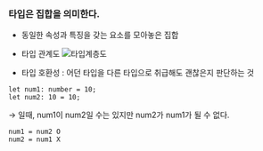 ### 타입은 집합을 의미한다.

- 동일한 속성과 특징을 갖는 요소를 모아놓은 집합
- 타입 관계도
  ![타입계층도](./타입계층도.png)

- 타입 호환성 : 어던 타입을 다른 타입으로 취급해도 괜찮은지 판단하는 것

```
let num1: number = 10;
let num2: 10 = 10;
```

&rarr; 일때, num1이 num2일 수는 있지만 num2가 num1가 될 수 없다.

```
num1 = num2 O
num2 = num1 X
```
